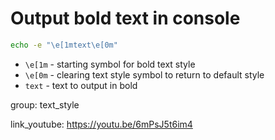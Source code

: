 # Output bold text in console

```bash
echo -e "\e[1mtext\e[0m"
```

- `\e[1m` - starting symbol for bold text style
- `\e[0m` - clearing text style symbol to return to default style
- `text` - text to output in bold

group: text_style


link_youtube: https://youtu.be/6mPsJ5t6im4
